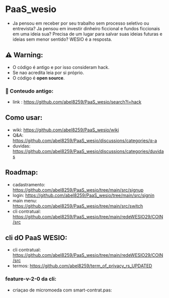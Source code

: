 # PaaS_wesio

- Ja pensou em receber por seu trabalho sem processo seletivo ou entrevista? Ja pensou em investir dinheiro ficcional e fundos ficcionais em uma ideia sua? Precisa de um lugar para salvar suas ideias futuras e ideias sem menor sentido? WESIO é a resposta.                        

## ⚠️ Warning:

- O código é antigo e por isso consideram hack. 
- Se nao acredita leia por si próprio. 
- O código é <b>open source</b>.      

### 📜 Conteudo antigo:
- link : https://github.com/abel8259/PaaS_wesio/search?l=hack

## Como usar:
 
 - wiki: https://github.com/abel8259/PaaS_wesio/wiki
 - Q&A: https://github.com/abel8259/PaaS_wesio/discussions/categories/q-a
 - duvidas:  https://github.com/abel8259/PaaS_wesio/discussions/categories/duvidas

## Roadmap:

- cadastramento: https://github.com/abel8259/PaaS_wesio/tree/main/src/signup
- login: https://github.com/abel8259/PaaS_wesio/tree/main/src/signin
- main menu: https://github.com/abel8259/PaaS_wesio/tree/main/src/switch 
- cli contratual: https://github.com/abel8259/PaaS_wesio/tree/main/redeWESIO29/COIN/src  

## cli dO PaaS WESIO:

-  cli contratual: https://github.com/abel8259/PaaS_wesio/tree/main/redeWESIO29/COIN/src  
-  termos: https://github.com/abel8259/term_of_privacy_rs_UPDATED

### feature-v-2-0 da cli:   
-  criaçao de micromoeda com smart-contrat.pas:        
